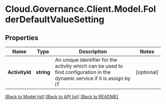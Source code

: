 # Cloud.Governance.Client.Model.FolderDefaultValueSetting
## Properties

Name | Type | Description | Notes
------------ | ------------- | ------------- | -------------
**ActivityId** | **string** | An unique identifier for the activity which can be used to find configuration in the dynamic service if it is assign by IT | [optional] 

[[Back to Model list]](../README.md#documentation-for-models) [[Back to API list]](../README.md#documentation-for-api-endpoints) [[Back to README]](../README.md)

